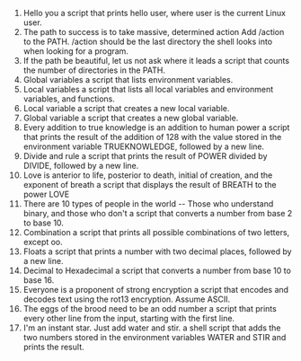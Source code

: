 1. Hello you
a script that prints hello user, where user is the current Linux user.
2. The path to success is to take massive, determined action
Add /action to the PATH. /action should be the last directory the shell looks into when looking for a program.
3. If the path be beautiful, let us not ask where it leads
a script that counts the number of directories in the PATH.
4. Global variables
a script that lists environment variables.
5. Local variables
a script that lists all local variables and environment variables, and functions.
6. Local variable
a script that creates a new local variable.
7. Global variable
a script that creates a new global variable.
8. Every addition to true knowledge is an addition to human power
a script that prints the result of the addition of 128 with the value stored in the environment variable TRUEKNOWLEDGE, followed by a new line.
9. Divide and rule
a script that prints the result of POWER divided by DIVIDE, followed by a new line.
10. Love is anterior to life, posterior to death, initial of creation, and the exponent of breath
a script that displays the result of BREATH to the power LOVE
11. There are 10 types of people in the world -- Those who understand binary, and those who don't
a script that converts a number from base 2 to base 10.
12. Combination
a script that prints all possible combinations of two letters, except oo.
13. Floats
a script that prints a number with two decimal places, followed by a new line.
14. Decimal to Hexadecimal
a script that converts a number from base 10 to base 16.
15. Everyone is a proponent of strong encryption
a script that encodes and decodes text using the rot13 encryption. Assume ASCII.
16. The eggs of the brood need to be an odd number
a script that prints every other line from the input, starting with the first line.
17. I'm an instant star. Just add water and stir.
a shell script that adds the two numbers stored in the environment variables WATER and STIR and prints the result.

